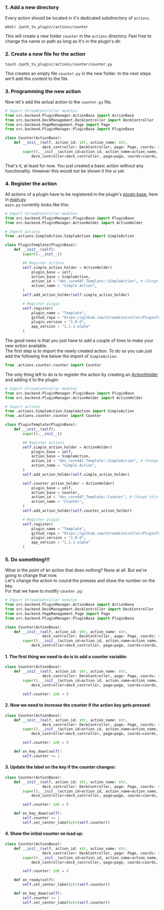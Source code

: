 ### 1. Add a new directory
Every action should be located in it's dedicated subdirectory of `actions`.
```shell
mkdir /path_to_plugin//actions/counter
```
This will create a new folder `counter` in the `actions` directory. Feel free to change the name or path as long as it's in the plugin's dir.
### 2. Create a new file for the action
```shell
touch /path_to_plugin//actions/counter/counter.py
```
This creates an empty file `counter.py` in the new folder.
In the next steps we'll add the content to the file.
### 3. Programming the new action
Now let's add the actual action to the `counter.py` file.

```python title="counter.py"
# Import StreamController modules
from src.backend.PluginManager.ActionBase import ActionBase
from src.backend.DeckManagement.DeckController import DeckController
from src.backend.PageManagement.Page import Page
from src.backend.PluginManager.PluginBase import PluginBase

class Counter(ActionBase):
    def __init__(self, action_id: str, action_name: str,
                 deck_controller: DeckController, page: Page, coords: str, plugin_base: PluginBase):
        super().__init__(action_id=action_id, action_name=action_name,
            deck_controller=deck_controller, page=page, coords=coords, plugin_base=plugin_base)
```
That's it, at least for now. You just created a basic action without any functionality. However this would not be shown it the ui yet.

### 4. Register the action
All actions of a plugin have to be registered in the plugin's [plugin base](../bases/PluginBase_py.md), here in [main.py](../plugin_template/main_py.md).  
`main.py` currently looks like this:
```python title="main.py"
# Import StreamController modules
from src.backend.PluginManager.PluginBase import PluginBase
from src.backend.PluginManager.ActionHolder import ActionHolder

# Import actions
from .actions.SimpleAction.SimpleAction import SimpleAction

class PluginTemplate(PluginBase):
    def __init__(self):
        super().__init__()

        ## Register actions
        self.simple_action_holder = ActionHolder(
            plugin_base = self,
            action_base = SimpleAction,
            action_id = "dev_core447_Template::SimpleAction", # Change this to your own plugin id
            action_name = "Simple Action",
        )
        self.add_action_holder(self.simple_action_holder)

        # Register plugin
        self.register(
            plugin_name = "Template",
            github_repo = "https://github.com/StreamController/PluginTemplate",
            plugin_version = "1.0.0",
            app_version = "1.1.1-alpha"
        )
```
The good news is that you just have to add a couple of lines to make your new action available.  
The first step is to import the newly created action. To do so you can just add the following line below the import of `SimpleAction`:
```python
from .actions.counter.counter import Counter
```
The only thing left to do is to register the action by creating an [ActionHolder]() and adding it to the plugin:
```python title="main.py" hl_lines="22-28"
# Import StreamController modules
from src.backend.PluginManager.PluginBase import PluginBase
from src.backend.PluginManager.ActionHolder import ActionHolder

# Import actions
from .actions.SimpleAction.SimpleAction import SimpleAction
from .actions.counter.counter import Counter

class PluginTemplate(PluginBase):
    def __init__(self):
        super().__init__()

        ## Register actions
        self.simple_action_holder = ActionHolder(
            plugin_base = self,
            action_base = SimpleAction,
            action_id = "dev_core447_Template::SimpleAction", # Change this to your own plugin id
            action_name = "Simple Action",
        )
        self.add_action_holder(self.simple_action_holder)

        self.counter_action_holder = ActionHolder(
            plugin_base = self,
            action_base = Counter,
            action_id = "dev_core447_Template::Counter", # Change this to your own plugin id
            action_name = "Counter",
        )
        self.add_action_holder(self.counter_action_holder)

        # Register plugin
        self.register(
            plugin_name = "Template",
            github_repo = "https://github.com/StreamController/PluginTemplate",
            plugin_version = "1.0.0",
            app_version = "1.1.1-alpha"
        )
```
### 5. Do something!!!
What is the point of an action that does nothing? None at all. But we're going to change that now.  
Let's change the action to cound the presses and show the number on the key.  
For that we have to modify `counter.py`:
```python title="counter.py"
# Import StreamController modules
from src.backend.PluginManager.ActionBase import ActionBase
from src.backend.DeckManagement.DeckController import DeckController
from src.backend.PageManagement.Page import Page
from src.backend.PluginManager.PluginBase import PluginBase

class Counter(ActionBase):
    def __init__(self, action_id: str, action_name: str,
                 deck_controller: DeckController, page: Page, coords: str, plugin_base: PluginBase):
        super().__init__(action_id=action_id, action_name=action_name,
            deck_controller=deck_controller, page=page, coords=coords, plugin_base=plugin_base)
```
#### 1. The first thing we need to do is to add a counter variable:
```python title="counter.py (partial)" hl_lines="7"
class Counter(ActionBase):
    def __init__(self, action_id: str, action_name: str,
                 deck_controller: DeckController, page: Page, coords: str, plugin_base: PluginBase):
        super().__init__(action_id=action_id, action_name=action_name,
            deck_controller=deck_controller, page=page, coords=coords, plugin_base=plugin_base)

        self.counter: int = 0
```
#### 2. Now we need to increase the counter if the action key gets pressed:
```python title="counter.py (partial)" hl_lines="9 10"
class Counter(ActionBase):
    def __init__(self, action_id: str, action_name: str,
                 deck_controller: DeckController, page: Page, coords: str, plugin_base: PluginBase):
        super().__init__(action_id=action_id, action_name=action_name,
            deck_controller=deck_controller, page=page, coords=coords, plugin_base=plugin_base)

        self.counter: int = 0

    def on_key_down(self):
        self.counter += 1
```
#### 3. Update the label on the key if the counter changes:
```python title="counter.py (partial)"  hl_lines="11"
class Counter(ActionBase):
    def __init__(self, action_id: str, action_name: str,
                 deck_controller: DeckController, page: Page, coords: str, plugin_base: PluginBase):
        super().__init__(action_id=action_id, action_name=action_name,
            deck_controller=deck_controller, page=page, coords=coords, plugin_base=plugin_base)

        self.counter: int = 0

    def on_key_down(self):
        self.counter += 1
        self.set_center_label(str(self.counter))
```
#### 4. Show the initial counter on load up:
```python title="counter.py (partial)"  hl_lines="9-10"
class Counter(ActionBase):
    def __init__(self, action_id: str, action_name: str,
                 deck_controller: DeckController, page: Page, coords: str, plugin_base: PluginBase):
        super().__init__(action_id=action_id, action_name=action_name,
            deck_controller=deck_controller, page=page, coords=coords, plugin_base=plugin_base)

        self.counter: int = 0

    def on_ready(self):
        self.set_center_label(str(self.counter))

    def on_key_down(self):
        self.counter += 1
        self.set_center_label(str(self.counter))
```